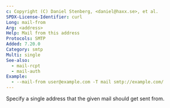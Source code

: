 ```yaml
---
c: Copyright (C) Daniel Stenberg, <daniel@haxx.se>, et al.
SPDX-License-Identifier: curl
Long: mail-from
Arg: <address>
Help: Mail from this address
Protocols: SMTP
Added: 7.20.0
Category: smtp
Multi: single
See-also:
  - mail-rcpt
  - mail-auth
Example:
  - --mail-from user@example.com -T mail smtp://example.com/
---
```


Specify a single address that the given mail should get sent from.

